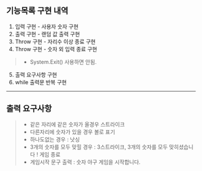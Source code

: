 ## 기능목록 구현 내역

1. 입력 구현 - 사용자 숫자 구현
2. 출력 구현 - 랜덤 값 출력 구현
3. Throw 구현 - 자리수 이상 종료 구현
4. Throw 구현 - 숫자 외 입력 종료 구현

> - System.Exit() 사용하면 안됨.

5. 출력 요구사항 구현
6. while 출력문 반복 구현

---

## 출력 요구사항

> - 같은 자리에 같은 숫자가 올경우 스트라이크
> - 다른자리에 숫자가 있을 경우 볼로 표기
> - 하나도없는 경우 : 낫싱
> - 3개의 숫자를 모두 맞힐 경우 : 3스트라이크, 3개의 숫자를 모두 맞히셨습니다 ! 게임 종료
> - 게임시작 문구 출력 : 숫자 야구 게임을 시작합니다.
   